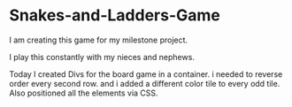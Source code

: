 # Snakes-and-Ladders-Game

I am creating this game for my milestone project.

I play this constantly with my nieces and nephews.

Today I created Divs for the board game in a container. i needed to reverse order every second row. and i added a different color tile to every odd tile.
Also positioned all the elements via CSS.
